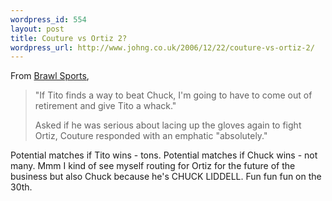 ```yaml
--- 
wordpress_id: 554
layout: post
title: Couture vs Ortiz 2?
wordpress_url: http://www.johng.co.uk/2006/12/22/couture-vs-ortiz-2/
---
```

From <a href="http://blogs.chron.com/fighting/2006/12/couture_outlines_fight_plan_fo_1.html">Brawl Sports</a>,

<blockquote>    "If Tito finds a way to beat Chuck, I'm going to have to come out of retirement and give Tito a whack."

Asked if he was serious about lacing up the gloves again to fight Ortiz, Couture responded with an emphatic "absolutely."</blockquote>

Potential matches if Tito wins - tons. Potential matches if Chuck wins - not many. Mmm I kind of see myself routing for Ortiz for the future of the business but also Chuck because he's CHUCK LIDDELL. Fun fun fun on the 30th.
